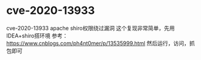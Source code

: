 # cve-2020-13933
cve-2020-13933 apache shiro权限绕过漏洞
这个复现非常简单，先用IDEA+shiro搭环境
参考：https://www.cnblogs.com/ph4nt0mer/p/13535999.html
然后运行，访问，抓包即可
